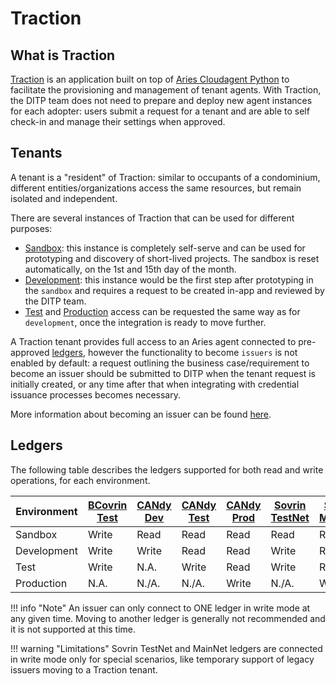 # Traction

## What is Traction

[Traction](https://github.com/bcgov/traction) is an application built on top of [Aries Cloudagent Python](https://github.com/hyperledger/aries-cloudagent-python) to facilitate the provisioning and management of tenant agents. With Traction, the DITP team does not need to prepare and deploy new agent instances for each adopter: users submit a request for a tenant and are able to self check-in and manage their settings when approved.

## Tenants

A tenant is a "resident" of Traction: similar to occupants of a condominium, different entities/organizations access the same resources, but remain isolated and independent.

There are several instances of Traction that can be used for different purposes:

- [Sandbox](https://traction-sandbox-tenant-ui.apps.silver.devops.gov.bc.ca): this instance is completely self-serve and can be used for prototyping and discovery of short-lived projects. The sandbox is reset automatically, on the 1st and 15th day of the month.
- [Development](https://traction-tenant-ui-dev.apps.silver.devops.gov.bc.ca): this instance would be the first step after prototyping in the `sandbox` and requires a request to be created in-app and reviewed by the DITP team.
- [Test](https://traction-tenant-ui.apps.silver.devops.gov.bc.ca) and [Production](https://traction-tenant-ui.apps.silver.devops.gov.bc.ca) access can be requested the same way as for `development`, once the integration is ready to move further.

A Traction tenant provides full access to an Aries agent connected to pre-approved [ledgers](#ledgers), however the functionality to become `issuers` is not enabled by default: a request outlining the business case/requirement to become an issuer should be submitted to DITP when the tenant request is initially created, or any time after that when integrating with credential issuance processes becomes necessary.

More information about becoming an issuer can be found [here](traction-becoming-an-issuer.md).

## Ledgers

The following table describes the ledgers supported for both read and write operations, for each environment.

| Environment | [BCovrin Test](http://test.bcovrin.vonx.io) | [CANdy Dev](https://candyscan.idlab.org/txs/CANDY_DEV/domain) | [CANdy Test](https://candyscan.idlab.org/txs/CANDY_TEST/domain) | [CANdy Prod](https://candyscan.idlab.org/txs/CANDY_PROD/domain) | [Sovrin TestNet](https://indyscan.io/txs/SOVRIN_STAGINGNET/domain) | [Sovrin MainNet](https://indyscan.io/txs/SOVRIN_MAINNET/domain) |
| ----------- | ------------------------------------------- | ------------------------------------------------------------- | --------------------------------------------------------------- | --------------------------------------------------------------- | ------------------------------------------------------------------ | --------------------------------------------------------------- |
| Sandbox     | Write                                       | Read                                                          | Read                                                            | Read                                                            | Read                                                               | Read                                                            |
| Development | Write                                       | Write                                                         | Read                                                            | Read                                                            | Write                                                              | Read                                                            |
| Test        | Write                                       | N.A.                                                          | Write                                                           | Read                                                            | Write                                                              | Read                                                            |
| Production  | N.A.                                        | N./A.                                                         | N./A.                                                           | Write                                                           | N./A.                                                              | Write                                                           |

!!! info "Note"
An issuer can only connect to ONE ledger in write mode at any given time. Moving to another ledger is generally not recommended and it is not supported at this time.

!!! warning "Limitations"
Sovrin TestNet and MainNet ledgers are connected in write mode only for special scenarios, like temporary support of legacy issuers moving to a Traction tenant.
